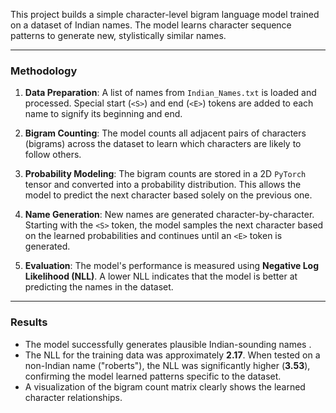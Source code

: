 This project builds a simple character-level bigram language model trained on a dataset of Indian names. The model learns character sequence patterns to generate new, stylistically similar names.

***

### **Methodology**

1.  **Data Preparation**: A list of names from `Indian_Names.txt` is loaded and processed. Special start (`<S>`) and end (`<E>`) tokens are added to each name to signify its beginning and end.

2.  **Bigram Counting**: The model counts all adjacent pairs of characters (bigrams) across the dataset to learn which characters are likely to follow others.

3.  **Probability Modeling**: The bigram counts are stored in a 2D `PyTorch` tensor and converted into a probability distribution. This allows the model to predict the next character based solely on the previous one.

4.  **Name Generation**: New names are generated character-by-character. Starting with the `<S>` token, the model samples the next character based on the learned probabilities and continues until an `<E>` token is generated.

5.  **Evaluation**: The model's performance is measured using **Negative Log Likelihood (NLL)**. A lower NLL indicates that the model is better at predicting the names in the dataset.

***

### **Results**

* The model successfully generates plausible Indian-sounding names .
* The NLL for the training data was approximately **2.17**. When tested on a non-Indian name ("roberts"), the NLL was significantly higher (**3.53**), confirming the model learned patterns specific to the dataset.
* A visualization of the bigram count matrix clearly shows the learned character relationships.
